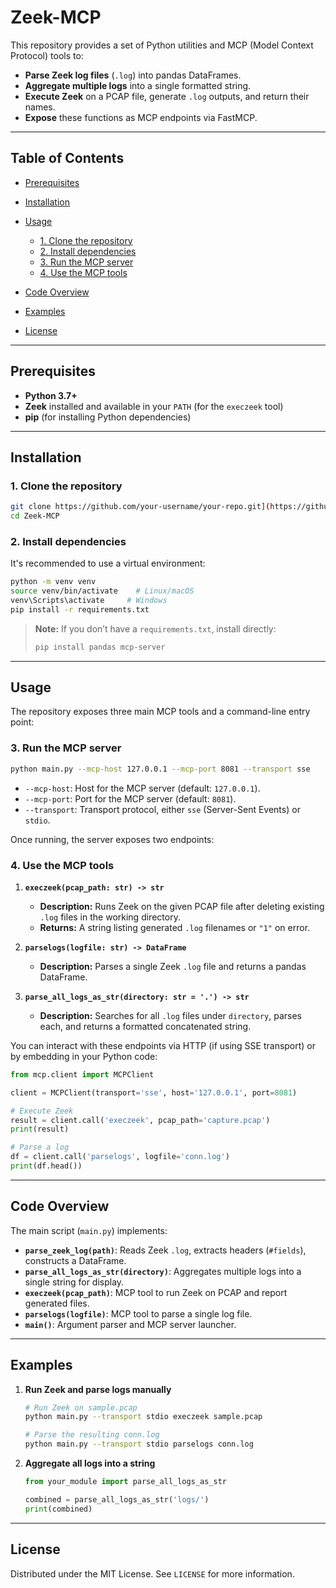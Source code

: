 # Zeek-MCP

This repository provides a set of Python utilities and MCP (Model Context Protocol) tools to:

* **Parse Zeek log files** (`.log`) into pandas DataFrames.
* **Aggregate multiple logs** into a single formatted string.
* **Execute Zeek** on a PCAP file, generate `.log` outputs, and return their names.
* **Expose** these functions as MCP endpoints via FastMCP.

---

## Table of Contents

* [Prerequisites](#prerequisites)
* [Installation](#installation)
* [Usage](#usage)

  * [1. Clone the repository](#1-clone-the-repository)
  * [2. Install dependencies](#2-install-dependencies)
  * [3. Run the MCP server](#3-run-the-mcp-server)
  * [4. Use the MCP tools](#4-use-the-mcp-tools)
* [Code Overview](#code-overview)
* [Examples](#examples)
* [License](#license)

---

## Prerequisites

* **Python 3.7+**
* **Zeek** installed and available in your `PATH` (for the `execzeek` tool)
* **pip** (for installing Python dependencies)

---

## Installation

### 1. Clone the repository

```bash
git clone https://github.com/your-username/your-repo.git](https://github.com/Gabbo01/Zeek-MCP
cd Zeek-MCP
```

### 2. Install dependencies

It's recommended to use a virtual environment:

```bash
python -m venv venv
source venv/bin/activate    # Linux/macOS
venv\Scripts\activate     # Windows
pip install -r requirements.txt
```

> **Note:** If you don’t have a `requirements.txt`, install directly:
>
> ```bash
> pip install pandas mcp-server
> ```

---

## Usage

The repository exposes three main MCP tools and a command-line entry point:

### 3. Run the MCP server

```bash
python main.py --mcp-host 127.0.0.1 --mcp-port 8081 --transport sse
```

* `--mcp-host`: Host for the MCP server (default: `127.0.0.1`).
* `--mcp-port`: Port for the MCP server (default: `8081`).
* `--transport`: Transport protocol, either `sse` (Server-Sent Events) or `stdio`.

Once running, the server exposes two endpoints:

### 4. Use the MCP tools

1. **`execzeek(pcap_path: str) -> str`**

   * **Description:** Runs Zeek on the given PCAP file after deleting existing `.log` files in the working directory.
   * **Returns:** A string listing generated `.log` filenames or `"1"` on error.

2. **`parselogs(logfile: str) -> DataFrame`**

   * **Description:** Parses a single Zeek `.log` file and returns a pandas DataFrame.

3. **`parse_all_logs_as_str(directory: str = '.') -> str`**

   * **Description:** Searches for all `.log` files under `directory`, parses each, and returns a formatted concatenated string.

You can interact with these endpoints via HTTP (if using SSE transport) or by embedding in your Python code:

```python
from mcp.client import MCPClient

client = MCPClient(transport='sse', host='127.0.0.1', port=8081)

# Execute Zeek
result = client.call('execzeek', pcap_path='capture.pcap')
print(result)

# Parse a log
df = client.call('parselogs', logfile='conn.log')
print(df.head())
```

---

## Code Overview

The main script (`main.py`) implements:

* **`parse_zeek_log(path)`**: Reads Zeek `.log`, extracts headers (`#fields`), constructs a DataFrame.
* **`parse_all_logs_as_str(directory)`**: Aggregates multiple logs into a single string for display.
* **`execzeek(pcap_path)`**: MCP tool to run Zeek on PCAP and report generated files.
* **`parselogs(logfile)`**: MCP tool to parse a single log file.
* **`main()`**: Argument parser and MCP server launcher.

---

## Examples

1. **Run Zeek and parse logs manually**

   ```bash
   # Run Zeek on sample.pcap
   python main.py --transport stdio execzeek sample.pcap

   # Parse the resulting conn.log
   python main.py --transport stdio parselogs conn.log
   ```

2. **Aggregate all logs into a string**

   ```python
   from your_module import parse_all_logs_as_str

   combined = parse_all_logs_as_str('logs/')
   print(combined)
   ```

---

## License

Distributed under the MIT License. See `LICENSE` for more information.
